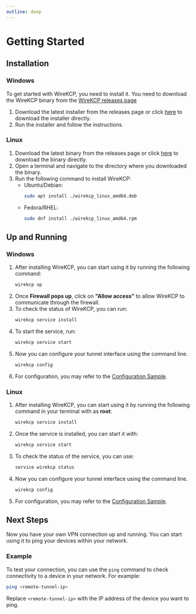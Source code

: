 ```yaml
---
outline: deep
---
```

# Getting Started 

## Installation
### Windows
To get started with WireKCP, you need to install it. You need to download the WireKCP
binary from the [WireKCP releases page](https://github.com/wirekcp/wirekcp/releases/latest)

1. Download the latest installer from the releases page or click [here](https://github.com/wirekcp/wirekcp/releases/latest/download/WireKCP-Installer-Setup-x86_64.exe) to download the installer directly.
2. Run the installer and follow the instructions.

### Linux
1. Download the latest binary from the releases page or click [here](https://github.com/wirekcp/wirekcp/releases/latest/download/wirekcp_linux_amd64.deb) to download the binary directly.
2. Open a terminal and navigate to the directory where you downloaded the binary.
3. Run the following command to install WireKCP:
   - Ubuntu/Debian:
      ```bash
      sudo apt install ./wirekcp_linux_amd64.deb
      ```
   - Fedora/RHEL:
      ```bash
      sudo dnf install ./wirekcp_linux_amd64.rpm
      ```

## Up and Running
### Windows
1. After installing WireKCP, you can start using it by running the following command:
   ```cmd
   wirekcp up
   ```
2. Once **Firewall pops up**, click on **"Allow access"** to allow WireKCP to communicate through the firewall.
3. To check the status of WireKCP, you can run:
   ```cmd
   wirekcp service install
   ```
4. To start the service, run:
   ```cmd
   wirekcp service start
   ```
5. Now you can configure your tunnel interface using the command line. 
   ```cmd
   wirekcp config
   ```
6. For configuration, you may refer to the [Configuration Sample](/configuration-examples).

### Linux
1. After installing WireKCP, you can start using it by running the following command in your terminal with as **root**:
   ```bash
   wirekcp service install
   ```
2. Once the service is installed, you can start it with:
   ```bash
   wirekcp service start
   ```
3. To check the status of the service, you can use:
   ```bash
   service wirekcp status
   ```
4. Now you can configure your tunnel interface using the command line. 
   ```bash
   wirekcp config
   ```
5. For configuration, you may refer to the [Configuration Sample](/configuration-examples).

## Next Steps
Now you have your own VPN connection up and running. You can start using it to ping your devices within your network.

### Example
To test your connection, you can use the `ping` command to check connectivity to a device in your network. For example:
```bash
ping <remote-tunnel-ip>
```
Replace `<remote-tunnel-ip>` with the IP address of the device you want to ping.
